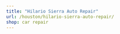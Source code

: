```yaml
---
title: "Hilario Sierra Auto Repair"
url: /houston/hilario-sierra-auto-repair/
shop: car repair
---
```

